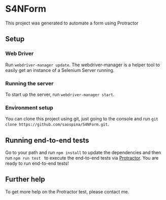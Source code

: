 # S4NForm

This project was generated to automate a form using Protractor

## Setup

### Web Driver

Run `webdriver-manager update`. The webdriver-manager is a helper tool to easily get an instance of a Selenium Server running.

### Running the server

To start up the server, run `webdriver-manager start`.

### Environment setup

You can clone this project using git, just going to the console and run `git clone https://github.com/saospina/S4NForm.git`. 

## Running end-to-end tests

Go to your path and run `npm install` to update the dependencies and then run  `npm run test ` to execute the end-to-end tests via [Protractor](http://www.protractortest.org/). You are ready to run end-to-end tests!

## Further help

To get more help on the Protractor test, please contact me.

